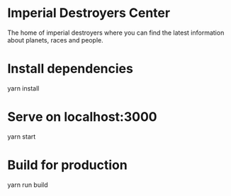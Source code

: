 # Imperial Destroyers Center

The home of imperial destroyers where you can find the latest information about planets, races and people.

# Install dependencies

yarn install

# Serve on localhost:3000

yarn start

# Build for production

yarn run build
